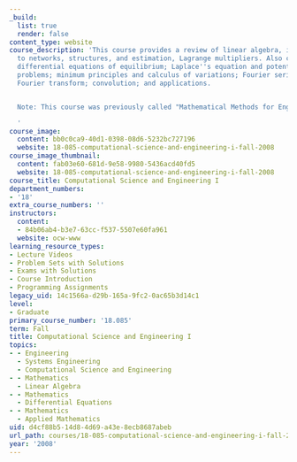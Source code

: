 ```yaml
---
_build:
  list: true
  render: false
content_type: website
course_description: 'This course provides a review of linear algebra, including applications
  to networks, structures, and estimation, Lagrange multipliers. Also covered are:
  differential equations of equilibrium; Laplace''s equation and potential flow; boundary-value
  problems; minimum principles and calculus of variations; Fourier series; discrete
  Fourier transform; convolution; and applications.


  Note: This course was previously called "Mathematical Methods for Engineers I."

  '
course_image:
  content: bb0c0ca9-40d1-0398-08d6-5232bc727196
  website: 18-085-computational-science-and-engineering-i-fall-2008
course_image_thumbnail:
  content: fab03e60-681d-9e58-9980-5436acd40fd5
  website: 18-085-computational-science-and-engineering-i-fall-2008
course_title: Computational Science and Engineering I
department_numbers:
- '18'
extra_course_numbers: ''
instructors:
  content:
  - 84b06ab4-b3e7-63cc-f537-5507e60fa961
  website: ocw-www
learning_resource_types:
- Lecture Videos
- Problem Sets with Solutions
- Exams with Solutions
- Course Introduction
- Programming Assignments
legacy_uid: 14c1566a-d29b-165a-9fc2-0ac65b3d14c1
level:
- Graduate
primary_course_number: '18.085'
term: Fall
title: Computational Science and Engineering I
topics:
- - Engineering
  - Systems Engineering
  - Computational Science and Engineering
- - Mathematics
  - Linear Algebra
- - Mathematics
  - Differential Equations
- - Mathematics
  - Applied Mathematics
uid: d4cf88b5-14d8-4d69-a43e-8ecb8687abeb
url_path: courses/18-085-computational-science-and-engineering-i-fall-2008
year: '2008'
---
```

